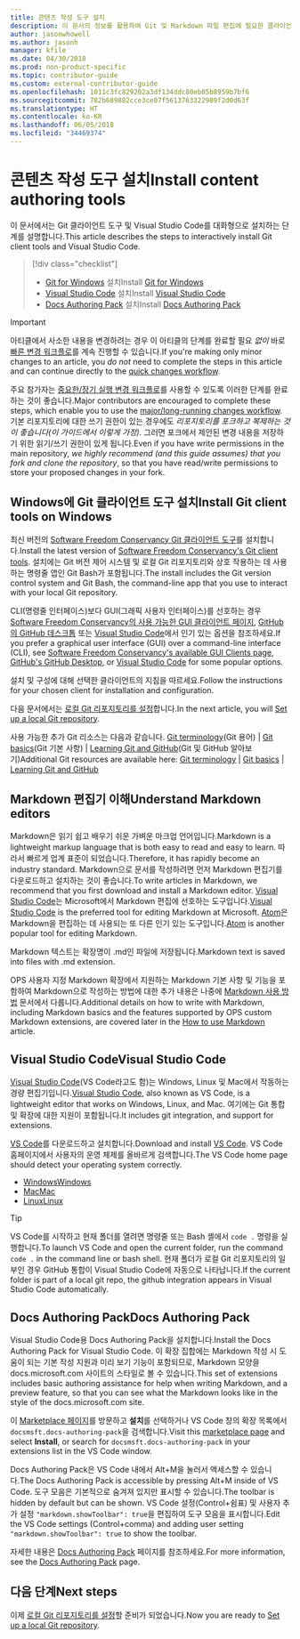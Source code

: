 ```yaml
---
title: 콘텐츠 작성 도구 설치
description: 이 문서의 정보를 활용하여 Git 및 Markdown 파일 편집에 필요한 클라이언트 도구를 다운로드하고 설치할 수 있습니다.
author: jasonwhowell
ms.author: jasonh
manager: kfile
ms.date: 04/30/2018
ms.prod: non-product-specific
ms.topic: contributor-guide
ms.custom: external-contributor-guide
ms.openlocfilehash: 1011c3fc829202a3df134ddc80eb05b8959b7bf6
ms.sourcegitcommit: 782b689882cce3ce07f5613763322989f2d0d63f
ms.translationtype: HT
ms.contentlocale: ko-KR
ms.lasthandoff: 06/05/2018
ms.locfileid: "34469374"
---
```

# <a name="install-content-authoring-tools"></a><span data-ttu-id="b3ee7-103">콘텐츠 작성 도구 설치</span><span class="sxs-lookup"><span data-stu-id="b3ee7-103">Install content authoring tools</span></span>

<span data-ttu-id="b3ee7-104">이 문서에서는 Git 클라이언트 도구 및 Visual Studio Code를 대화형으로 설치하는 단계를 설명합니다.</span><span class="sxs-lookup"><span data-stu-id="b3ee7-104">This article describes the steps to interactively install Git client tools and Visual Studio Code.</span></span>
> [!div class="checklist"]
> * <span data-ttu-id="b3ee7-105">[Git for Windows](https://git-scm.com/download/win) 설치</span><span class="sxs-lookup"><span data-stu-id="b3ee7-105">Install [Git for Windows](https://git-scm.com/download/win)</span></span>
> * <span data-ttu-id="b3ee7-106">[Visual Studio Code](https://code.visualstudio.com/) 설치</span><span class="sxs-lookup"><span data-stu-id="b3ee7-106">Install [Visual Studio Code](https://code.visualstudio.com/)</span></span>
> * <span data-ttu-id="b3ee7-107">[Docs Authoring Pack](https://marketplace.visualstudio.com/items?itemName=docsmsft.docs-authoring-pack) 설치</span><span class="sxs-lookup"><span data-stu-id="b3ee7-107">Install [Docs Authoring Pack](https://marketplace.visualstudio.com/items?itemName=docsmsft.docs-authoring-pack)</span></span>

>[!IMPORTANT]
> <span data-ttu-id="b3ee7-108">아티클에서 사소한 내용을 변경하려는 경우 이 아티클의 단계를 완료할 필요 *없이* 바로 [빠른 변경 워크플로](index.md#quick-edits-to-existing-documents)를 계속 진행할 수 있습니다.</span><span class="sxs-lookup"><span data-stu-id="b3ee7-108">If you're making only minor changes to an article, you *do not* need to complete the steps in this article and can continue directly to the [quick changes workflow](index.md#quick-edits-to-existing-documents).</span></span>
>
> <span data-ttu-id="b3ee7-109">주요 참가자는 [중요한/장기 실행 변경 워크플로](how-to-write-workflows-major.md)를 사용할 수 있도록 이러한 단계를 완료하는 것이 좋습니다.</span><span class="sxs-lookup"><span data-stu-id="b3ee7-109">Major contributors are encouraged to complete these steps, which enable you to use the [major/long-running changes workflow](how-to-write-workflows-major.md).</span></span> <span data-ttu-id="b3ee7-110">기본 리포지토리에 대한 쓰기 권한이 있는 경우에도 *리포지토리를 포크하고 복제하는 것이 좋습니다(이 가이드에서 이렇게 가정)*. 그러면 포크에서 제안된 변경 내용을 저장하기 위한 읽기/쓰기 권한이 있게 됩니다.</span><span class="sxs-lookup"><span data-stu-id="b3ee7-110">Even if you have write permissions in the main repository, *we highly recommend (and this guide assumes) that you fork and clone the repository*, so that you have read/write permissions to store your proposed changes in your fork.</span></span>

## <a name="install-git-client-tools-on-windows"></a><span data-ttu-id="b3ee7-111">Windows에 Git 클라이언트 도구 설치</span><span class="sxs-lookup"><span data-stu-id="b3ee7-111">Install Git client tools on Windows</span></span>

 <span data-ttu-id="b3ee7-112">최신 버전의 [Software Freedom Conservancy Git 클라이언트 도구](https://git-scm.com/download/)를 설치합니다.</span><span class="sxs-lookup"><span data-stu-id="b3ee7-112">Install the latest version of [Software Freedom Conservancy's Git client tools](https://git-scm.com/download/).</span></span> <span data-ttu-id="b3ee7-113">설치에는 Git 버전 제어 시스템 및 로컬 Git 리포지토리와 상호 작용하는 데 사용하는 명령줄 앱인 Git Bash가 포함됩니다.</span><span class="sxs-lookup"><span data-stu-id="b3ee7-113">The install includes the Git version control system and Git Bash, the command-line app that you use to interact with your local Git repository.</span></span>

<span data-ttu-id="b3ee7-114">CLI(명령줄 인터페이스)보다 GUI(그래픽 사용자 인터페이스)를 선호하는 경우 [Software Freedom Conservancy의 사용 가능한 GUI 클라이언트 페이지](https://git-scm.com/downloads/guis), [GitHub의 GitHub 데스크톱](https://desktop.github.com/) 또는 [Visual Studio Code](https://www.visualstudio.com/products/code-vs.aspx)에서 인기 있는 옵션을 참조하세요.</span><span class="sxs-lookup"><span data-stu-id="b3ee7-114">If you prefer a graphical user interface (GUI) over a command-line interface (CLI), see [Software Freedom Conservancy's available GUI Clients page](https://git-scm.com/downloads/guis), [GitHub's GitHub Desktop](https://desktop.github.com/), or [Visual Studio Code](https://www.visualstudio.com/products/code-vs.aspx) for some popular options.</span></span>

<span data-ttu-id="b3ee7-115">설치 및 구성에 대해 선택한 클라이언트의 지침을 따르세요.</span><span class="sxs-lookup"><span data-stu-id="b3ee7-115">Follow the instructions for your chosen client for installation and configuration.</span></span>

<span data-ttu-id="b3ee7-116">다음 문서에서는 [로컬 Git 리포지토리를 설정](get-started-setup-local.md)합니다.</span><span class="sxs-lookup"><span data-stu-id="b3ee7-116">In the next article, you will [Set up a local Git repository](get-started-setup-local.md).</span></span>

   <span data-ttu-id="b3ee7-117">사용 가능한 추가 Git 리소스는 다음과 같습니다. [Git terminology](https://help.github.com/articles/github-glossary)(Git 용어) | [Git basics](https://git-scm.com/book/en/v2/Getting-Started-Git-Basics)(Git 기본 사항) | [Learning Git and GitHub](https://help.github.com/articles/good-resources-for-learning-git-and-github/)(Git 및 GitHub 알아보기)</span><span class="sxs-lookup"><span data-stu-id="b3ee7-117">Additional Git resources are available here: [Git terminology](https://help.github.com/articles/github-glossary) | [Git basics](https://git-scm.com/book/en/v2/Getting-Started-Git-Basics) | [Learning Git and GitHub](https://help.github.com/articles/good-resources-for-learning-git-and-github/)</span></span>

## <a name="understand-markdown-editors"></a><span data-ttu-id="b3ee7-118">Markdown 편집기 이해</span><span class="sxs-lookup"><span data-stu-id="b3ee7-118">Understand Markdown editors</span></span>

<span data-ttu-id="b3ee7-119">Markdown은 읽기 쉽고 배우기 쉬운 가벼운 마크업 언어입니다.</span><span class="sxs-lookup"><span data-stu-id="b3ee7-119">Markdown is a lightweight markup language that is both easy to read and easy to learn.</span></span> <span data-ttu-id="b3ee7-120">따라서 빠르게 업계 표준이 되었습니다.</span><span class="sxs-lookup"><span data-stu-id="b3ee7-120">Therefore, it has rapidly become an industry standard.</span></span> <span data-ttu-id="b3ee7-121">Markdown으로 문서를 작성하려면 먼저 Markdown 편집기를 다운로드하고 설치하는 것이 좋습니다.</span><span class="sxs-lookup"><span data-stu-id="b3ee7-121">To write articles in Markdown, we recommend that you first download and install a Markdown editor.</span></span>  <span data-ttu-id="b3ee7-122">[Visual Studio Code](https://code.visualstudio.com/)는 Microsoft에서 Markdown 편집에 선호하는 도구입니다.</span><span class="sxs-lookup"><span data-stu-id="b3ee7-122">[Visual Studio Code](https://code.visualstudio.com/) is the preferred tool for editing Markdown at Microsoft.</span></span> <span data-ttu-id="b3ee7-123">[Atom](https://atom.io)은 Markdown을 편집하는 데 사용되는 또 다른 인기 있는 도구입니다.</span><span class="sxs-lookup"><span data-stu-id="b3ee7-123">[Atom](https://atom.io) is another popular tool for editing Markdown.</span></span>

<span data-ttu-id="b3ee7-124">Markdown 텍스트는 확장명이 .md인 파일에 저장됩니다.</span><span class="sxs-lookup"><span data-stu-id="b3ee7-124">Markdown text is saved into files with .md extension.</span></span>

<span data-ttu-id="b3ee7-125">OPS 사용자 지정 Markdown 확장에서 지원하는 Markdown 기본 사항 및 기능을 포함하여 Markdown으로 작성하는 방법에 대한 추가 내용은 나중에 [Markdown 사용 방법](how-to-write-use-markdown.md) 문서에서 다룹니다.</span><span class="sxs-lookup"><span data-stu-id="b3ee7-125">Additional details on how to write with Markdown, including Markdown basics and the features supported by OPS custom Markdown extensions, are covered later in the [How to use Markdown](how-to-write-use-markdown.md) article.</span></span>

## <a name="visual-studio-code"></a><span data-ttu-id="b3ee7-126">Visual Studio Code</span><span class="sxs-lookup"><span data-stu-id="b3ee7-126">Visual Studio Code</span></span>

<span data-ttu-id="b3ee7-127">[Visual Studio Code](https://code.visualstudio.com/)(VS Code라고도 함)는 Windows, Linux 및 Mac에서 작동하는 경량 편집기입니다.</span><span class="sxs-lookup"><span data-stu-id="b3ee7-127">[Visual Studio Code](https://code.visualstudio.com/), also known as VS Code, is a lightweight editor that works on Windows, Linux, and Mac.</span></span> <span data-ttu-id="b3ee7-128">여기에는 Git 통합 및 확장에 대한 지원이 포함됩니다.</span><span class="sxs-lookup"><span data-stu-id="b3ee7-128">It includes git integration, and support for extensions.</span></span>

<span data-ttu-id="b3ee7-129">[VS Code](https://code.visualstudio.com/)를 다운로드하고 설치합니다.</span><span class="sxs-lookup"><span data-stu-id="b3ee7-129">Download and install [VS Code](https://code.visualstudio.com/).</span></span> <span data-ttu-id="b3ee7-130">VS Code 홈페이지에서 사용자의 운영 체제를 올바르게 검색합니다.</span><span class="sxs-lookup"><span data-stu-id="b3ee7-130">The VS Code home page should detect your operating system correctly.</span></span>

- [<span data-ttu-id="b3ee7-131">Windows</span><span class="sxs-lookup"><span data-stu-id="b3ee7-131">Windows</span></span>](https://code.visualstudio.com/docs/setup/windows)
- [<span data-ttu-id="b3ee7-132">Mac</span><span class="sxs-lookup"><span data-stu-id="b3ee7-132">Mac</span></span>](https://code.visualstudio.com/docs/setup/mac)
- [<span data-ttu-id="b3ee7-133">Linux</span><span class="sxs-lookup"><span data-stu-id="b3ee7-133">Linux</span></span>](https://code.visualstudio.com/docs/setup/linux)

> [!TIP]
> <span data-ttu-id="b3ee7-134">VS Code를 시작하고 현재 폴더를 열려면 명령줄 또는 Bash 셸에서 `code .` 명령을 실행합니다.</span><span class="sxs-lookup"><span data-stu-id="b3ee7-134">To launch VS Code and open the current folder, run the command `code .` in the command line or bash shell.</span></span> <span data-ttu-id="b3ee7-135">현재 폴더가 로컬 Git 리포지토리의 일부인 경우 GitHub 통합이 Visual Studio Code에 자동으로 나타납니다.</span><span class="sxs-lookup"><span data-stu-id="b3ee7-135">If the current folder is part of a local git repo, the github integration appears in Visual Studio Code automatically.</span></span>

## <a name="docs-authoring-pack"></a><span data-ttu-id="b3ee7-136">Docs Authoring Pack</span><span class="sxs-lookup"><span data-stu-id="b3ee7-136">Docs Authoring Pack</span></span>
<span data-ttu-id="b3ee7-137">Visual Studio Code용 Docs Authoring Pack을 설치합니다.</span><span class="sxs-lookup"><span data-stu-id="b3ee7-137">Install the Docs Authoring Pack for Visual Studio Code.</span></span> <span data-ttu-id="b3ee7-138">이 확장 집합에는 Markdown 작성 시 도움이 되는 기본 작성 지원과 미리 보기 기능이 포함되므로, Markdown 모양을 docs.microsoft.com 사이트의 스타일로 볼 수 있습니다.</span><span class="sxs-lookup"><span data-stu-id="b3ee7-138">This set of extensions includes basic authoring assistance for help when writing Markdown, and a preview feature, so that you can see what the Markdown looks like in the style of the docs.microsoft.com site.</span></span>

   <span data-ttu-id="b3ee7-139">이 [Marketplace 페이지](https://marketplace.visualstudio.com/items?itemName=docsmsft.docs-authoring-pack)를 방문하고 **설치**를 선택하거나 VS Code 창의 확장 목록에서 `docsmsft.docs-authoring-pack`을 검색합니다.</span><span class="sxs-lookup"><span data-stu-id="b3ee7-139">Visit this [marketplace page](https://marketplace.visualstudio.com/items?itemName=docsmsft.docs-authoring-pack) and select **Install**, or search for `docsmsft.docs-authoring-pack` in your extensions list in the VS Code window.</span></span> 

   <span data-ttu-id="b3ee7-140">Docs Authoring Pack은 VS Code 내에서 Alt+M을 눌러서 액세스할 수 있습니다.</span><span class="sxs-lookup"><span data-stu-id="b3ee7-140">The Docs Authoring Pack is accessible by pressing Alt+M inside of VS Code.</span></span> <span data-ttu-id="b3ee7-141">도구 모음은 기본적으로 숨겨져 있지만 표시할 수 있습니다.</span><span class="sxs-lookup"><span data-stu-id="b3ee7-141">The toolbar is hidden by default but can be shown.</span></span> <span data-ttu-id="b3ee7-142">VS Code 설정(Control+쉼표) 및 사용자 추가 설정 `"markdown.showToolbar": true`을 편집하여 도구 모음을 표시합니다.</span><span class="sxs-lookup"><span data-stu-id="b3ee7-142">Edit the VS Code settings (Control+comma) and adding user setting `"markdown.showToolbar": true` to show the toolbar.</span></span>

   <span data-ttu-id="b3ee7-143">자세한 내용은 [Docs Authoring Pack](how-to-write-docs-auth-pack.md) 페이지를 참조하세요.</span><span class="sxs-lookup"><span data-stu-id="b3ee7-143">For more information, see the [Docs Authoring Pack](how-to-write-docs-auth-pack.md) page.</span></span>


## <a name="next-steps"></a><span data-ttu-id="b3ee7-144">다음 단계</span><span class="sxs-lookup"><span data-stu-id="b3ee7-144">Next steps</span></span>

<span data-ttu-id="b3ee7-145">이제 [로컬 Git 리포지토리를 설정](get-started-setup-local.md)할 준비가 되었습니다.</span><span class="sxs-lookup"><span data-stu-id="b3ee7-145">Now you are ready to [Set up a local Git repository](get-started-setup-local.md).</span></span>
